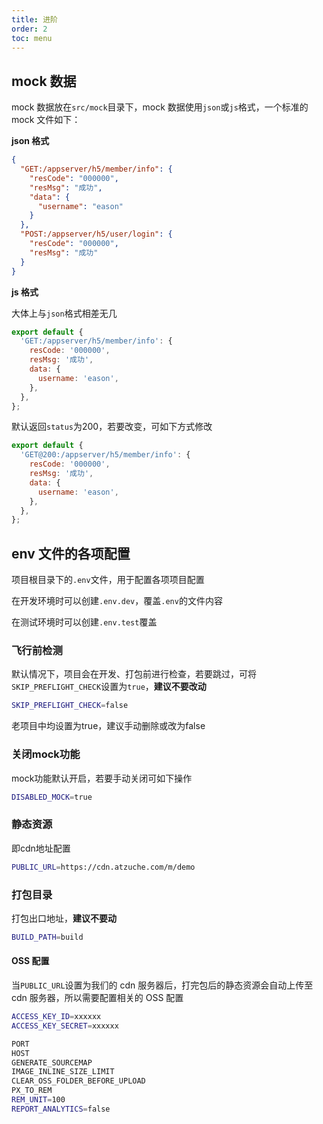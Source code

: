 ```yaml
---
title: 进阶
order: 2
toc: menu
---
```


## mock 数据

mock 数据放在`src/mock`目录下，mock 数据使用`json`或`js`格式，一个标准的 mock 文件如下：

**json 格式**

```json
{
  "GET:/appserver/h5/member/info": {
    "resCode": "000000",
    "resMsg": "成功",
    "data": {
      "username": "eason"
    }
  },
  "POST:/appserver/h5/user/login": {
    "resCode": "000000",
    "resMsg": "成功"
  }
}
```

**js 格式**

大体上与`json`格式相差无几

```js
export default {
  'GET:/appserver/h5/member/info': {
    resCode: '000000',
    resMsg: '成功',
    data: {
      username: 'eason',
    },
  },
};
```

默认返回`status`为200，若要改变，可如下方式修改

```js
export default {
  'GET@200:/appserver/h5/member/info': {
    resCode: '000000',
    resMsg: '成功',
    data: {
      username: 'eason',
    },
  },
};
```

## env 文件的各项配置

项目根目录下的`.env`文件，用于配置各项项目配置

在开发环境时可以创建`.env.dev`，覆盖`.env`的文件内容

在测试环境时可以创建`.env.test`覆盖

### 飞行前检测

默认情况下，项目会在开发、打包前进行检查，若要跳过，可将`SKIP_PREFLIGHT_CHECK`设置为`true`，**建议不要改动**

```bash
SKIP_PREFLIGHT_CHECK=false
```

<Alert type="info">
  老项目中均设置为true，建议手动删除或改为false
</Alert>

### 关闭mock功能

mock功能默认开启，若要手动关闭可如下操作

```bash
DISABLED_MOCK=true
```

### 静态资源

即cdn地址配置

```bash
PUBLIC_URL=https://cdn.atzuche.com/m/demo
```

### 打包目录

打包出口地址，**建议不要动**

```bash
BUILD_PATH=build
```

#### OSS 配置

当`PUBLIC_URL`设置为我们的 cdn 服务器后，打完包后的静态资源会自动上传至 cdn 服务器，所以需要配置相关的 OSS 配置

```bash
ACCESS_KEY_ID=xxxxxx
ACCESS_KEY_SECRET=xxxxxx
```

```bash
PORT
HOST
GENERATE_SOURCEMAP
IMAGE_INLINE_SIZE_LIMIT
CLEAR_OSS_FOLDER_BEFORE_UPLOAD
PX_TO_REM
REM_UNIT=100
REPORT_ANALYTICS=false
```
